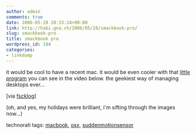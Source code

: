 ```yaml
---
author: admin
comments: true
date: 2006-05-28 20:33:24+00:00
link: http://habi.gna.ch/2006/05/28/smackbook-pro/
slug: smackbook-pro
title: smackbook pro
wordpress_id: 184
categories:
- linkdump
---
```



it would be cool to have a recent mac. it would be even cooler with that [little program](http://blog.medallia.com/2006/05/smacbook_pro.html) you can see in the video below. the geekiest way of managing desktops ever...







[via [fscklog](http://www.fscklog.com/2006/05/smack_your_macb.html)]



(oh, and yes, my holidays were brilliant, i'm sifting through the images now...)





technorati tags: [macbook](http://www.technorati.com/tag/macbook), [osx](http://www.technorati.com/tag/osx), [suddenmotionsensor](http://www.technorati.com/tag/suddenmotionsensor)
